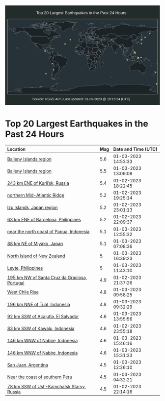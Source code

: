 ![Map](./map.png)

# Top 20 Largest Earthquakes in the Past 24 Hours

| Location | Mag | Date and Time (UTC) |
|:---|:---|:---|
| [Balleny Islands region](https://earthquake.usgs.gov/earthquakes/eventpage/us7000j1u9) | 5.6 | 01-03-2023 14:53:33 |
| [Balleny Islands region](https://earthquake.usgs.gov/earthquakes/eventpage/us7000j1tt) | 5.5 | 01-03-2023 13:09:08 |
| [243 km ENE of Kuril’sk, Russia](https://earthquake.usgs.gov/earthquakes/eventpage/us7000j1n1) | 5.4 | 01-02-2023 18:22:45 |
| [northern Mid-Atlantic Ridge](https://earthquake.usgs.gov/earthquakes/eventpage/us7000j1nh) | 5.2 | 01-02-2023 19:25:14 |
| [Izu Islands, Japan region](https://earthquake.usgs.gov/earthquakes/eventpage/us7000j1pz) | 5.2 | 01-02-2023 23:01:13 |
| [63 km ENE of Barcelona, Philippines](https://earthquake.usgs.gov/earthquakes/eventpage/us7000j1pj) | 5.2 | 01-02-2023 22:09:37 |
| [near the north coast of Papua, Indonesia](https://earthquake.usgs.gov/earthquakes/eventpage/us7000j1tl) | 5.1 | 01-03-2023 12:55:32 |
| [88 km NE of Miyako, Japan](https://earthquake.usgs.gov/earthquakes/eventpage/us7000j1s3) | 5.1 | 01-03-2023 07:08:36 |
| [North Island of New Zealand](https://earthquake.usgs.gov/earthquakes/eventpage/us7000j1vk) | 5 | 01-03-2023 16:39:23 |
| [Leyte, Philippines](https://earthquake.usgs.gov/earthquakes/eventpage/us7000j1td) | 5 | 01-03-2023 11:43:10 |
| [195 km NW of Santa Cruz da Graciosa, Portugal](https://earthquake.usgs.gov/earthquakes/eventpage/us7000j1p9) | 4.9 | 01-02-2023 21:37:26 |
| [West Chile Rise](https://earthquake.usgs.gov/earthquakes/eventpage/us7000j1sw) | 4.8 | 01-03-2023 09:58:25 |
| [196 km NNE of Tual, Indonesia](https://earthquake.usgs.gov/earthquakes/eventpage/us7000j1sr) | 4.8 | 01-03-2023 09:32:29 |
| [92 km SSW of Acajutla, El Salvador](https://earthquake.usgs.gov/earthquakes/eventpage/us7000j1tw) | 4.6 | 01-03-2023 13:55:56 |
| [83 km SSW of Kawalu, Indonesia](https://earthquake.usgs.gov/earthquakes/eventpage/us7000j1q7) | 4.6 | 01-02-2023 23:55:18 |
| [146 km WNW of Nabire, Indonesia](https://earthquake.usgs.gov/earthquakes/eventpage/us7000j1um) | 4.6 | 01-03-2023 15:46:16 |
| [146 km WNW of Nabire, Indonesia](https://earthquake.usgs.gov/earthquakes/eventpage/us7000j1ug) | 4.6 | 01-03-2023 15:31:33 |
| [San Juan, Argentina](https://earthquake.usgs.gov/earthquakes/eventpage/us7000j1tg) | 4.5 | 01-03-2023 12:26:10 |
| [Near the coast of southern Peru](https://earthquake.usgs.gov/earthquakes/eventpage/us7000j1r8) | 4.5 | 01-03-2023 04:32:21 |
| [78 km SSW of Ust’-Kamchatsk Staryy, Russia](https://earthquake.usgs.gov/earthquakes/eventpage/us7000j1pl) | 4.5 | 01-02-2023 22:14:16 |
